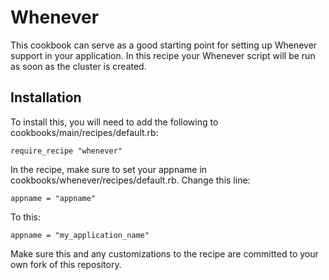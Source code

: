 # Whenever

This cookbook can serve as a good starting point for setting up Whenever support in your application.
In this recipe your Whenever script will be run as soon as the cluster is created.

## Installation

To install this, you will need to add the following to cookbooks/main/recipes/default.rb:

    require_recipe "whenever"

In the recipe, make sure to set your appname in cookbooks/whenever/recipes/default.rb. Change this line:

    appname = "appname"

To this:

    appname = "my_application_name"

Make sure this and any customizations to the recipe are committed to your own fork of this
repository.